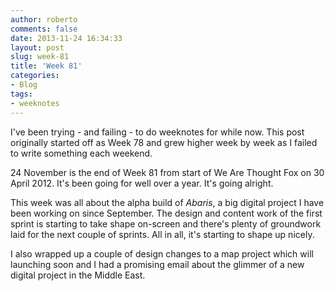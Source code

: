 ```yaml
---
author: roberto
comments: false
date: 2013-11-24 16:34:33
layout: post
slug: week-81
title: 'Week 81'
categories:
- Blog
tags:
- weeknotes
---
```


I've been trying - and failing - to do weeknotes for while now. This post originally started off as Week 78 and grew higher week by week as I failed to write something each weekend.    

24 November is the end of Week 81 from start of We Are Thought Fox on 30 April 2012. It's been going for well over a year. It's going alright. 

This week was all about the alpha build of _Abaris_, a big digital project I have been working on since September. The design and content work of the first sprint is starting to take shape on-screen and there's plenty of groundwork laid for the next couple of sprints. All in all, it's starting to shape up nicely. 

I also wrapped up a couple of design changes to a map project which will launching soon and I had a promising email about the glimmer of a new digital project in the Middle East.    